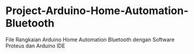 # Project-Arduino-Home-Automation-Bluetooth
File Rangkaian Arduino Home Automation Bluetooth dengan Software Proteus dan Arduino IDE
